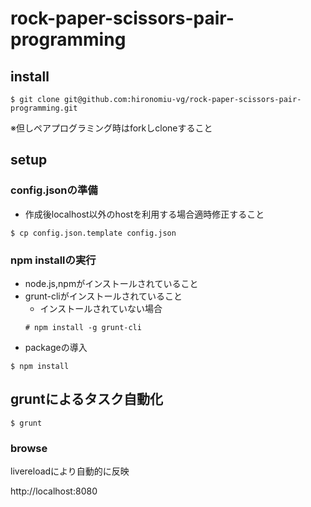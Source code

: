 # rock-paper-scissors-pair-programming

## install
```
$ git clone git@github.com:hironomiu-vg/rock-paper-scissors-pair-programming.git
```
※但しペアプログラミング時はforkしcloneすること

## setup
### config.jsonの準備
- 作成後localhost以外のhostを利用する場合適時修正すること
```
$ cp config.json.template config.json
```

###  npm installの実行
- node.js,npmがインストールされていること
- grunt-cliがインストールされていること
  - インストールされていない場合
  ```
  # npm install -g grunt-cli
  ```
- packageの導入
```
$ npm install
```

## gruntによるタスク自動化
```
$ grunt
```

### browse
livereloadにより自動的に反映

http://localhost:8080

